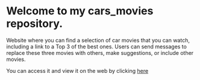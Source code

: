 # Welcome to my cars_movies repository.
Website where you can find a selection of car movies that you can watch, including a link to a Top 3 of the best ones. Users can send messages to replace these three movies with others, make suggestions, or include other movies.

You can access it and view it on the web by clicking [here](https://app_cars_films-1-m2972431.deta.app/)
